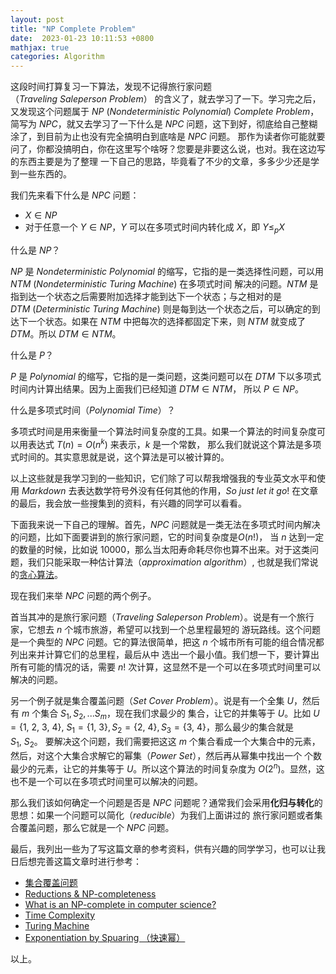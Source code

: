 ```yaml
---
layout: post
title: "NP Complete Problem"
date:  2023-01-23 10:11:53 +0800
mathjax: true
categories: Algorithm
---
```


这段时间打算复习一下算法，发现不记得旅行家问题（$Traveling\ Saleperson\ Problem$）
的含义了，就去学习了一下。学习完之后，又发现这个问题属于 $NP\ (Nondeterministic\ Polynomial)\ Complete\ Problem$，简写为 $NPC$，就又去学习了一下什么是 $NPC$ 问题，这下到好，彻底给自己整糊涂了，到目前为止也没有完全搞明白到底啥是 $NPC$ 问题。
那作为读者你可能就要问了，你都没搞明白，你在这里写个啥呀？您要是非要这么说，也对。我在这边写的东西主要是为了整理
一下自己的思路，毕竟看了不少的文章，多多少少还是学到一些东西的。

我们先来看下什么是 $NPC$ 问题：
- $X \in NP$
- 对于任意一个 $Y \in NP$，$Y$ 可以在多项式时间内转化成 $X$，即 $Y \le_{p} X$

什么是 $NP$？

$NP$ 是 $Nondeterministic\ Polynomial$ 的缩写，它指的是一类选择性问题，可以用 $NTM\ (Nondeterministic\ Turing\ Machine)$ 在多项式时间
解决的问题。$NTM$ 是指到达一个状态之后需要附加选择才能到达下一个状态；与之相对的是 $DTM\ (Deterministic\ Turing\ Machine)$ 
则是每到达一个状态之后，可以确定的到达下一个状态。如果在 $NTM$ 中把每次的选择都固定下来，则 $NTM$ 就变成了 $DTM$。所以 $DTM \in NTM$。

什么是 $P$？

$P$ 是 $Polynomial$ 的缩写，它指的是一类问题，这类问题可以在 $DTM$ 下以多项式时间内计算出结果。因为上面我们已经知道 $DTM \in NTM$，
所以 $P \in NP$。

什么是多项式时间（$Polynomial\ Time$）？

多项式时间是用来衡量一个算法时间复杂度的工具。如果一个算法的时间复杂度可以用表达式 $T(n) = O(n^{k})$ 来表示，$k$ 是一个常数，
那么我们就说这个算法是多项式时间的。其实意思就是说，这个算法是可以被计算的。

以上这些就是我学习到的一些知识，它们除了可以帮我增强我的专业英文水平和使用 $Markdown$ 去表达数学符号外没有任何其他的作用，$So\ 
just\ let\ it\ go!$ 在文章的最后，我会放一些搜集到的资料，有兴趣的同学可以看看。

下面我来说一下自己的理解。首先，$NPC$ 问题就是一类无法在多项式时间内解决的问题，比如下面要讲到的旅行家问题，它的时间复杂度是$O(n!)$，
当 $n$ 达到一定的数量的时候，比如说 $10000$，那么当太阳寿命耗尽你也算不出来。对于这类问题，我们只能采取一种估计算法（$approximation\ algorithm$）,
也就是我们常说的[贪心算法](https://guo-sj.github.io/algorithm/2022/05/14/greedy-algorithm.html)。

现在我们来举 $NPC$ 问题的两个例子。

首当其冲的是旅行家问题（$Traveling\ Saleperson\ Problem$）。说是有一个旅行家，它想去 $n$ 个城市旅游，希望可以找到一个总里程最短的
游玩路线。这个问题是一个典型的 $NPC$ 问题。它的算法很简单，把这 $n$ 个城市所有可能的组合情况都列出来并计算它们的总里程，最后从中
选出一个最小值。我们想一下，要计算出所有可能的情况的话，需要 $n!$ 次计算，这显然不是一个可以在多项式时间里可以解决的问题。

另一个例子就是集合覆盖问题（$Set\ Cover\ Problem$）。说是有一个全集 $U$，然后有 $m$ 个集合 $S_{1}, S_{2}, ... S_{m}$，现在我们求最少的
集合，让它的并集等于 $U$。比如 $U = \{1,\ 2,\ 3,\ 4\},\ S_{1} = \{1,\ 3\}, S_{2} = \{2,\ 4\}, S_{3} = \{3,\ 4\}$，那么最少的集合就是 $S_{1},\ S_{2}$。
要解决这个问题，我们需要把这这 $m$ 个集合看成一个大集合中的元素，然后，对这个大集合求解它的幂集（$Power\ Set$），然后再从幂集中找出一个
个数最少的元素，让它的并集等于 $U$。所以这个算法的时间复杂度为 $O(2^{n})$。显然，这也不是一个可以在多项式时间里可以解决的问题。

那么我们该如何确定一个问题是否是 $NPC$ 问题呢？通常我们会采用**化归与转化**的思想：如果一个问题可以简化（$reducible$）为我们上面讲过的
旅行家问题或者集合覆盖问题，那么它就是一个 $NPC$ 问题。

最后，我列出一些为了写这篇文章的参考资料，供有兴趣的同学学习，也可以让我日后想完善这篇文章时进行参考：
- [集合覆盖问题](https://zhuanlan.zhihu.com/p/408556395)
- [Reductions & NP-completeness](https://www.cs.cmu.edu/~ckingsf/bioinfo-lectures/npcomplete.pdf)
- [What is an NP-complete in computer science?](https://stackoverflow.com/questions/210829/what-is-an-np-complete-in-computer-science)
- [Time Complexity](https://en.wikipedia.org/wiki/Time_complexity#Strongly_and_weakly_polynomial_time)
- [Turing Machine](https://en.wikipedia.org/wiki/Turing_machine)
- [Exponentiation by Spuaring （快速幂）](https://en.wikipedia.org/wiki/Exponentiation_by_squaring)

以上。
